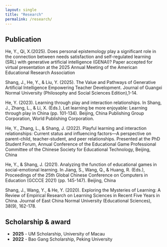 ```yaml
---
layout: single
title: "Research"
permalink: /research/
---
```



## Publication

He, Y., Qi, X.(2025). Does personal epistemology play a significant role in the connection between needs satisfaction and self-regulated learning (SRL) with generative artificial intelligence (GENAI)? Paper accepted for virtual presentation at the 2025 Annual Meeting of the American Educational Research Association

Shang, J., He, Y., & Liu, Y. (2025). The Value and Pathways of Generative Artificial Intelligence Empowering Teacher Development. Journal of Guangxi Normal University (Philosophy and Social Sciences Edition),1-14.

He, Y. (2023). Learning through play and interaction relationships. In Shang, J., Zhang, L., & Li, X. (Eds.), Let learning be more enjoyable: Learning through play in China (pp. 101-134). Beijing, China Publishing Group Corporation, World Publishing Corporation.

He, Y., Zhang, L., & Shang, J. (2022). Playful learning and interaction relationships: Current status and influencing factors—A perspective on parent-child, teacher-student, and peer relationships. Presented at the PhD Student Forum, Annual Conference of the Educational Game Professional Committee of the Chinese Society for Educational Technology, Beijing, China

He, Y., & Shang, J. (2021). Analyzing the function of educational games in social-emotional learning. In Jiang, S., Wang, Q., & Huang, R. (Eds.), Proceedings of the 25th Global Chinese Conference on Computers in Education (GCCCE 2021) (pp. 145-147). Beijing, China

Shang, J., Wang, Y., & He, Y. (2020). Exploring the Mysteries of Learning: A Review of Empirical Research on Learning Sciences in Recent Five Years in China. Journal of East China Normal University (Educational Sciences), 38(9), 162-178.



## Scholarship & award

- **2025** - UM Scholarship, University of Macau
- **2022** - Bao Gang Scholarship, Peking University 
